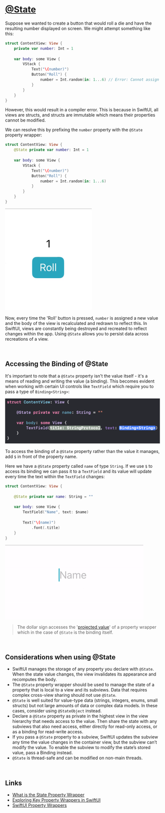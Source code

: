 # [@State](https://developer.apple.com/documentation/swiftui/state)

Suppose we wanted to create a button that would roll a die and have the resulting number displayed on screen. We might attempt something like this:

```swift
struct ContentView: View {
    private var number: Int = 1

    var body: some View {
        VStack {
            Text("\(number)")
            Button("Roll") {
                number = Int.random(in: 1...6) // Error: Cannot assign to property: 'self' is immutable
            }
        }
    }
}
```

However, this would result in a compiler error. This is because in SwiftUI, all views are structs, and structs are immutable which means their properties cannot be modified.

We can resolve this by prefixing the `number` property with the `@State` property wrapper:

```swift
struct ContentView: View {
    @State private var number: Int = 1

    var body: some View {
        VStack {
            Text("\(number)")
            Button("Roll") {
                number = Int.random(in: 1...6)
            }
        }
    }
}
```

![](images/1.gif)

Now, every time the 'Roll' button is pressed, `number` is assigned a new value and the body of the view is recalculated and redrawn to reflect this. In SwiftUI, views are constantly being destroyed and recreated to reflect changes within the app. Using `@State` allows you to persist data across recreations of a view.

<br/>

## Accessing the Binding of @State

It's important to note that a `@State` property isn't the value itself - it's a means of reading and writing the value (a binding). This becomes evident when working with certain UI controls like `TextField` which require you to pass a type of `Binding<String>`:

![](images/2.png)

To access the binding of a `@State` property rather than the value it manages, add `$` in front of the property name.

Here we have a `@State` property called `name` of type `String`. If we use `$` to access its binding we can pass it to a `TextField` and its value will update every time the text within the `TextField` changes:

```swift
struct ContentView: View {

    @State private var name: String = ""

    var body: some View {
        TextField("Name", text: $name)

        Text("\(name)")
            .font(.title)
    }
}
```

![](images/3.gif)

> The dollar sign accesses the '[projected value](https://github.com/brittpinder/ios-reference/tree/main/swift/properties#projected-values)' of a property wrapper which in the case of `@State` is the binding itself.

<br/>


## Considerations when using @State

- SwiftUI manages the storage of any property you declare with `@State`. When the state value changes, the view invalidates its appearance and recomputes the body.
- The `@State` property wrapper should be used to manage the state of a property that is local to a view and its subviews. Data that requires complex cross-view sharing should not use `@State`.
- `@State` is well suited for value-type data (strings, integers, enums, small structs) but not large amounts of data or complex data models. In these cases, consider using `@StateObject` instead.
- Declare a `@State` property as private in the highest view in the view hierarchy that needs access to the value. Then share the state with any subviews that also need access, either directly for read-only access, or as a binding for read-write access.
- If you pass a `@State` property to a subview, SwiftUI updates the subview any time the value changes in the container view, but the subview can’t modify the value. To enable the subview to modify the state’s stored value, pass a Binding instead.
- `@State` is thread-safe and can be modified on non-main threads.

<br/>

## Links

- [What is the State Property Wrapper](https://www.hackingwithswift.com/quick-start/swiftui/what-is-the-state-property-wrapper)
- [Exploring Key Property Wrappers in SwiftUI](https://fatbobman.com/en/posts/exploring-key-property-wrappers-in-swiftui/)
- [SwiftUI Property Wrappers](https://swiftuipropertywrappers.com/)

